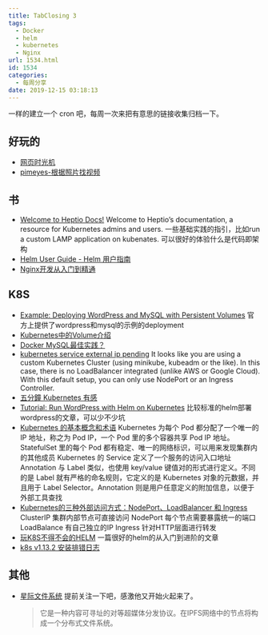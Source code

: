 ```yaml
---
title: TabClosing 3
tags:
  - Docker
  - helm
  - kubernetes
  - Nginx
url: 1534.html
id: 1534
categories:
  - 每周分享
date: 2019-12-15 03:18:13
---
```


一样的建立一个 cron 吧，每周一次来把有意思的链接收集归档一下。

好玩的
---

*   [网页时光机](https://archive.org/web/)
*   [pimeyes-根据照片找视频](https://pimeyes.com/en/)

书
-

*   [Welcome to Heptio Docs!](http://docs.heptio.com/index.html) Welcome to Heptio’s documentation, a resource for Kubernetes admins and users. 一些基础实践的指引，比如run a custom LAMP application on kubenates. 可以很好的体验什么是代码即架构
*   [Helm User Guide - Helm 用户指南](https://whmzsu.github.io/helm-doc-zh-cn/)
*   [Nginx开发从入门到精通](http://tengine.taobao.org/book/index.html)

K8S
---

*   [Example: Deploying WordPress and MySQL with Persistent Volumes](https://kubernetes.io/docs/tutorials/stateful-application/mysql-wordpress-persistent-volume/) 官方上提供了wordpress和mysql的示例的deployment
*   [Kubernetes中的Volume介绍](https://jimmysong.io/posts/kubernetes-volumes-introduction/)
*   [Docker MySQL最佳实践？](https://liangjun.work/2019/08/03/1448bd5b/)
*   [kubernetes service external ip pending](https://stackoverflow.com/questions/44110876/kubernetes-service-external-ip-pending) It looks like you are using a custom Kubernetes Cluster (using minikube, kubeadm or the like). In this case, there is no LoadBalancer integrated (unlike AWS or Google Cloud). With this default setup, you can only use NodePort or an Ingress Controller.
*   [五分鐘 Kubernetes 有感](https://medium.com/@evenchange4/%E4%BA%94%E5%88%86%E9%90%98-kubernetes-%E6%9C%89%E6%84%9F-e51f093cb10b)
*   [Tutorial: Run WordPress with Helm on Kubernetes](http://docs.heptio.com/content/tutorials/aws-qs-helm-wordpress.html) 比较标准的helm部署wordpress的文章，可以少不少坑
*   [Kubernetes 的基本概念和术语](https://www.sunmite.com/kubernetes/basic-concepts-and-terms-of-kubernetes.html) Kubernetes 为每个 Pod 都分配了一个唯一的 IP 地址，称之为 Pod IP，一个 Pod 里的多个容器共享 Pod IP 地址。 StatefulSet 里的每个 Pod 都有稳定、唯一的网络标识，可以用来发现集群内的其他成员 Kubernetes 的 Service 定义了一个服务的访问入口地址 Annotation 与 Label 类似，也使用 key/value 键值对的形式进行定义。不同的是 Label 就有严格的命名规则，它定义的是 Kubernetes 对象的元数据，并且用于 Label Selector。Annotation 则是用户任意定义的附加信息，以便于外部工具查找
*   [Kubernetes的三种外部访问方式：NodePort、LoadBalancer 和 Ingress](http://dockone.io/article/4884) ClusterIP 集群内部节点可直接访问 NodePort 每个节点需要暴露统一的端口 LoadBalance 有自己独立的IP Ingress 针对HTTP层面进行转发
*   [玩K8S不得不会的HELM](https://juejin.im/post/5d5b8dba6fb9a06b1b19c21b) 一篇很好的helm的从入门到进阶的文章
*   [k8s v1.13.2 安装排错日志](https://www.jianshu.com/p/98c22ca2d9ab)

其他
--

*   [星际文件系统](https://zh.wikipedia.org/wiki/%E6%98%9F%E9%99%85%E6%96%87%E4%BB%B6%E7%B3%BB%E7%BB%9F) 提前关注一下吧，感激他又开始火起来了。
    
    > 它是一种内容可寻址的对等超媒体分发协议。在IPFS网络中的节点将构成一个分布式文件系统。